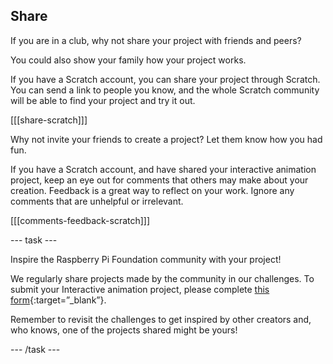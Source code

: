 ## Share

If you are in a club, why not share your project with friends and peers?

You could also show your family how your project works.

If you have a Scratch account, you can share your project through Scratch. You can send a link to people you know, and the whole Scratch community will be able to find your project and try it out.

[[[share-scratch]]]

Why not invite your friends to create a project? Let them know how you had fun.

If you have a Scratch account, and have shared your interactive animation project, keep an eye out for comments that others may make about your creation. Feedback is a great way to reflect on your work. Ignore any comments that are unhelpful or irrelevant.

[[[comments-feedback-scratch]]]

--- task ---

Inspire the Raspberry Pi Foundation community with your project!

We regularly share projects made by the community in our challenges. To submit your Interactive animation project, please complete [this form](https://form.raspberrypi.org/f/community-project-submissions){:target=”_blank”}.

Remember to revisit the challenges to get inspired by other creators and, who knows, one of the projects shared might be yours!

--- /task ---
